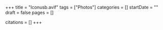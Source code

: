 +++
title = "Iconusb.avif"
tags = ["Photos"]
categories = []
startDate = ""
draft = false
pages = []

citations = []
+++
